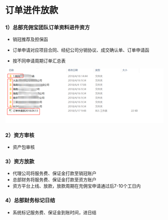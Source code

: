 # 订单进件放款

### 1）总部充佣宝团队订单资料进件资方

* 销冠推荐及担保函
* 订单申请对应项目合同、经纪公司分销协议、成交确认单、订单申请函

* 按不同申请周期订单汇总表

![](/assets/import.png订单1)

### 2）资方审核

* 资产包审核

### 3）资方放款

* 代理公司将服务费、保证金打款至销冠账户
* 总部财务将服务费、保证金打款至资方账户
* 资方平台上线、放款，放款周期在充佣宝申请通过后7-10个工日内

### 4）总部财务标记日结

* 系统标记服务费、保证金到账时间，进日结



